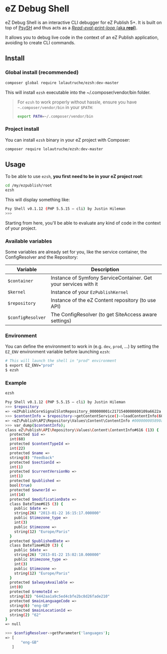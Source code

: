 # eZ Debug Shell

eZ Debug Shell is an interactive CLI debugger for eZ Publish 5+.
It is built on top of [PsySH](http://psysh.org) and thus acts as a [*Read-eval-print-loop* (aka **repl**)](http://en.wikipedia.org/wiki/Read%E2%80%93eval%E2%80%93print_loop).

It allows you to debug live code in the context of an eZ Publish application, avoiding to create CLI commands.

## Install
### Global install (recommended)
```bash
composer global require lolautruche/ezsh:dev-master
```

This will install `ezsh` executable into the ~/.composer/vendor/bin folder.

> For `ezsh` to work properly without hassle, ensure you have `~.composer/vendor/bin` in your `$PATH`:
>
> ```bash
> export PATH=~/.composer/vendor/bin
> ```

### Project install
You can install `ezsh` binary in your eZ project with Composer:

```bash
composer require lolautruche/ezsh:dev-master
```

## Usage
To be able to use `ezsh`, **you first need to be in your eZ project root**:

```bash
cd /my/ezpublish/root
ezsh
```

This will display something like:

```bash
Psy Shell v0.1.12 (PHP 5.5.15 — cli) by Justin Hileman
>>>
```

Starting from here, you'll be able to evaluate any kind of code in the context of your project.

### Available variables
Some variables are already set for you, like the service container, the ConfigResolver and the Repository:

| Variable          | Description                                                     |
|-------------------|-----------------------------------------------------------------|
| `$container`      | Instance of Symfony ServiceContainer. Get your services with it |
| `$kernel`         | Instance of your `EzPublishKernel`                              |
| `$repository`     | Instance of the eZ Content repository (to use API)              |
| `$configResolver` | The ConfigResolver (to get SiteAccess aware settings)           |

### Environment
You can define the environment to work in (e.g. `dev`, `prod`, ...) by setting the `EZ_ENV` environment variable before launching `ezsh`:

```bash
# This will launch the shell in "prod" environment
$ export EZ_ENV="prod"
$ ezsh
```

### Example

```bash
ezsh

Psy Shell v0.1.12 (PHP 5.5.15 — cli) by Justin Hileman
>>> $repository
=> <eZPublishCoreSignalSlotRepository_000000001c2171540000000109a6622a #000000005890a1640000000113a69e24> {}
>>> $contentInfo = $repository->getContentService()->loadContentInfo(60);
=> <eZ\Publish\API\Repository\Values\Content\ContentInfo #000000005890a2330000000113a69e24> {}
>>> var_dump($contentInfo);
class eZ\Publish\API\Repository\Values\Content\ContentInfo#616 (13) {
  protected $id =>
  int(60)
  protected $contentTypeId =>
  int(22)
  protected $name =>
  string(8) "Feedback"
  protected $sectionId =>
  int(1)
  protected $currentVersionNo =>
  int(1)
  protected $published =>
  bool(true)
  protected $ownerId =>
  int(14)
  protected $modificationDate =>
  class DateTime#615 (3) {
    public $date =>
    string(26) "2013-01-22 16:15:17.000000"
    public $timezone_type =>
    int(3)
    public $timezone =>
    string(12) "Europe/Paris"
  }
  protected $publishedDate =>
  class DateTime#620 (3) {
    public $date =>
    string(26) "2013-01-22 15:02:10.000000"
    public $timezone_type =>
    int(3)
    public $timezone =>
    string(12) "Europe/Paris"
  }
  protected $alwaysAvailable =>
  int(0)
  protected $remoteId =>
  string(32) "6442aa1a9c5ed4cbfe2bc8d26fade210"
  protected $mainLanguageCode =>
  string(6) "eng-GB"
  protected $mainLocationId =>
  string(2) "62"
}
=> null

>>> $configResolver->getParameter('languages');
=> [
       "eng-GB"
   ]
```
